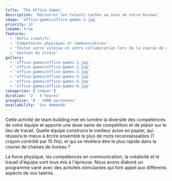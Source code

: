 ```yaml
---
title: 'The Office Games'
description: 'Découvrez les talents cachés au sein de votre bureau'
image: 'office-games/office-games-1.jpg'
priority: 18
isGame: true
features:
  - 'Défis créatifs'
  - 'Compétences physiques et communicatives'
  - 'Testez votre vitesse et votre collaboration lors de la course de chaises de bureau'
  - 'Gestion du stress'
gallery:
  - 'office-games/office-games-1.jpg'
  - 'office-games/office-games-2.jpg'
  - 'office-games/office-games-3.jpg'
  - 'office-games/office-games-4.jpg'
  - 'office-games/office-games-5.jpg'
  - 'office-games/office-games-6.jpg'
categories: ['indoor']
duration: '2 - 5 heures'
groupSize: '8 - 1000 personnes'
availability: 'Sur demande'
---
```


Cette activité de team building met en lumière la diversité des compétences de votre équipe et apporte une dose saine de compétition et de plaisir sur le lieu de travail. Quelle équipe construira le meilleur avion en papier, qui réussira le mieux à écrire ensemble le plus de mots reconnaissables (1 crayon contrôlé par 10 fils), et qui se révélera être le plus rapide dans la course de chaises de bureau ?

La force physique, les compétences en communication, la créativité et le travail d'équipe sont tous mis à l'épreuve. Nous avons élaboré un programme varié avec des activités stimulantes qui font appel aux différents aspects de vos talents.
